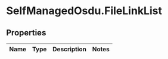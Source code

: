 # SelfManagedOsdu.FileLinkList

## Properties
Name | Type | Description | Notes
------------ | ------------- | ------------- | -------------


